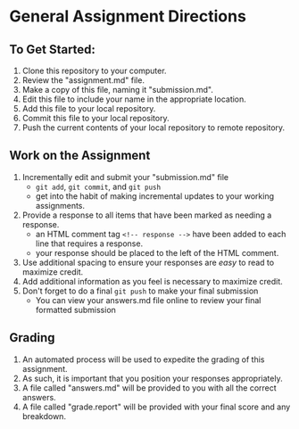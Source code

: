 # General Assignment Directions

## To Get Started:
  1. Clone this repository to your computer.  
  2. Review the "assignment.md" file.
  3. Make a copy of this file, naming it "submission.md".
  4. Edit this file to include your name in the appropriate location.
  5. Add this file to your local repository.
  6. Commit this file to your local repository.
  7. Push the current contents of your local repository to remote repository.

## Work on the Assignment
  1. Incrementally edit and submit your "submission.md" file
     - ``git add``, ``git commit``, and ``git push``
     - get into the habit of making incremental updates to your working assignments.
  2. Provide a response to all items that have been marked as needing a response.
     - an HTML comment tag ``<!-- response -->`` have been added to each line that requires a response.
     - your response should be placed to the left of the HTML comment.
  3. Use additional spacing to ensure your responses are _easy_ to read to maximize credit.
  4. Add additional information as you feel is necessary to maximize credit.
  5. Don't forget to do a final ``git push`` to make your final submission
     - You can view your answers.md file online to review your final formatted submission 

## Grading
   1. An automated process will be used to expedite the grading of this assignment. 
   2. As such, it is important that you position your responses appropriately. 
   3. A file called "answers.md" will be provided to you with all the correct answers.
   4. A file called "grade.report" will be provided with your final score and any breakdown.


